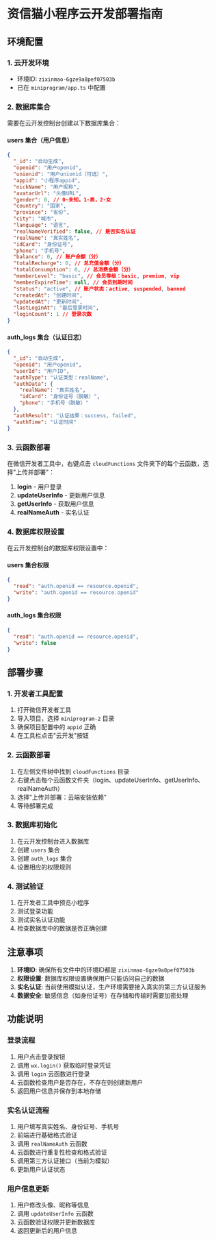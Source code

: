 # 资信猫小程序云开发部署指南

## 环境配置

### 1. 云开发环境
- 环境ID: `zixinmao-6gze9a8pef07503b`
- 已在 `miniprogram/app.ts` 中配置

### 2. 数据库集合

需要在云开发控制台创建以下数据库集合：

#### users 集合（用户信息）
```json
{
  "_id": "自动生成",
  "openid": "用户openid",
  "unionid": "用户unionid（可选）",
  "appid": "小程序appid",
  "nickName": "用户昵称",
  "avatarUrl": "头像URL",
  "gender": 0, // 0-未知，1-男，2-女
  "country": "国家",
  "province": "省份",
  "city": "城市",
  "language": "语言",
  "realNameVerified": false, // 是否实名认证
  "realName": "真实姓名",
  "idCard": "身份证号",
  "phone": "手机号",
  "balance": 0, // 账户余额（分）
  "totalRecharge": 0, // 总充值金额（分）
  "totalConsumption": 0, // 总消费金额（分）
  "memberLevel": "basic", // 会员等级：basic, premium, vip
  "memberExpireTime": null, // 会员到期时间
  "status": "active", // 账户状态：active, suspended, banned
  "createdAt": "创建时间",
  "updatedAt": "更新时间",
  "lastLoginAt": "最后登录时间",
  "loginCount": 1 // 登录次数
}
```

#### auth_logs 集合（认证日志）
```json
{
  "_id": "自动生成",
  "openid": "用户openid",
  "userId": "用户ID",
  "authType": "认证类型：realName",
  "authData": {
    "realName": "真实姓名",
    "idCard": "身份证号（脱敏）",
    "phone": "手机号（脱敏）"
  },
  "authResult": "认证结果：success, failed",
  "authTime": "认证时间"
}
```

### 3. 云函数部署

在微信开发者工具中，右键点击 `cloudFunctions` 文件夹下的每个云函数，选择"上传并部署"：

1. **login** - 用户登录
2. **updateUserInfo** - 更新用户信息
3. **getUserInfo** - 获取用户信息
4. **realNameAuth** - 实名认证

### 4. 数据库权限设置

在云开发控制台的数据库权限设置中：

#### users 集合权限
```json
{
  "read": "auth.openid == resource.openid",
  "write": "auth.openid == resource.openid"
}
```

#### auth_logs 集合权限
```json
{
  "read": "auth.openid == resource.openid",
  "write": false
}
```

## 部署步骤

### 1. 开发者工具配置
1. 打开微信开发者工具
2. 导入项目，选择 `miniprogram-2` 目录
3. 确保项目配置中的 `appid` 正确
4. 在工具栏点击"云开发"按钮

### 2. 云函数部署
1. 在左侧文件树中找到 `cloudFunctions` 目录
2. 右键点击每个云函数文件夹（login、updateUserInfo、getUserInfo、realNameAuth）
3. 选择"上传并部署：云端安装依赖"
4. 等待部署完成

### 3. 数据库初始化
1. 在云开发控制台进入数据库
2. 创建 `users` 集合
3. 创建 `auth_logs` 集合
4. 设置相应的权限规则

### 4. 测试验证
1. 在开发者工具中预览小程序
2. 测试登录功能
3. 测试实名认证功能
4. 检查数据库中的数据是否正确创建

## 注意事项

1. **环境ID**: 确保所有文件中的环境ID都是 `zixinmao-6gze9a8pef07503b`
2. **权限设置**: 数据库权限设置确保用户只能访问自己的数据
3. **实名认证**: 当前使用模拟认证，生产环境需要接入真实的第三方认证服务
4. **数据安全**: 敏感信息（如身份证号）在存储和传输时需要加密处理

## 功能说明

### 登录流程
1. 用户点击登录按钮
2. 调用 `wx.login()` 获取临时登录凭证
3. 调用 `login` 云函数进行登录
4. 云函数检查用户是否存在，不存在则创建新用户
5. 返回用户信息并保存到本地存储

### 实名认证流程
1. 用户填写真实姓名、身份证号、手机号
2. 前端进行基础格式验证
3. 调用 `realNameAuth` 云函数
4. 云函数进行重复性检查和格式验证
5. 调用第三方认证接口（当前为模拟）
6. 更新用户认证状态

### 用户信息更新
1. 用户修改头像、昵称等信息
2. 调用 `updateUserInfo` 云函数
3. 云函数验证权限并更新数据库
4. 返回更新后的用户信息
